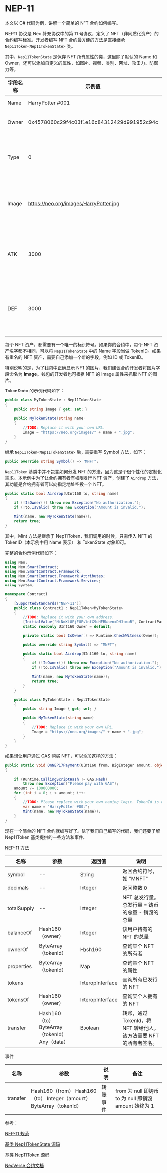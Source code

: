 # NEP-11

本文以 C# 代码为例，讲解一个简单的 NFT 合约如何编写。

NEP11 协议是 Neo 补充协议中的第 11 号协议，定义了 NFT（非同质化资产）的合约编写标准。开发者编写 NFT 合约最方便的方法是直接继承 `Nep11Token<Nep11TokenState>` 类。

其中，`Nep11TokenState` 是保存 NFT 所有属性的类，这里除了默认的 Name 和 Owner，还可以添加自定义的属性，如图片、视频、类别、网址、攻击力、防御力等。

| 字段名称 | 示例值                                     | 描述                     |
| -------- | ------------------------------------------ | ------------------------ |
| Name     | HarryPotter #001                           | NFT 名称                 |
| Owner    | 0x4578060c29f4c03f1e16c84312429d991952c94c | NFT 拥有者               |
| Type     | 0                                          | 类型（开发者自己定义）   |
| Image    | https://neo.org/images/HarryPotter.jpg     | 图片（开发者自己定义）   |
| ATK      | 3000                                       | 攻击力（开发者自己定义） |
| DEF      | 3000                                       | 防御力（开发者自己定义） |

每个 NFT 资产，都需要有一个唯一的标识符号。如果你的合约中，每个 NFT 资产名字都不相同，可以将 `Nep11TokenState` 中的 Name 字段当做 TokenID。如果有重名的 NFT 资产，需要自己添加一个新的字段，例如 ID 或 TokenID。

特别说明的是，为了钱包中正确显示 NFT 的图片，我们建议合约开发者将图片字段命名为 **Image**。钱包的开发者也可根据 NFT 的 Image 属性来抓取 NFT 的图片。

TokenState 的示例代码如下：

```c#
public class MyTokenState : Nep11TokenState
{
    public string Image { get; set; }
    
    public MyTokenState(string name)
    {
        //TODO: Replace it with your own URL.
        Image = "https://neo.org/images/" + name + ".jpg";
    }
}
```

继承 `Nep11Token<Nep11TokenState>` 后，需要重写 Symbol 方法，如下：

```c#
public override string Symbol() => "MNFT";
```

`Nep11Token` 基类中并不包含如何分发 NFT 的方法，因为这是个很个性化的定制化需求。本示例中为了让合约拥有者有权限发行 NFT 资产，创建了 `Airdrop` 方法，其功能是合约拥有者可以向指定地址空投一个 NFT。

```c#
public static bool Airdrop(UInt160 to, string name)
{
    if (!IsOwner()) throw new Exception("No authorization.");
    if (!to.IsValid) throw new Exception("Amount is invalid.");

    Mint(name, new MyTokenState(name));
    return true;
}
```

其中，Mint 方法是继承于 Nep11Token，我们调用的时候，只需传入 NFT 的 TokenID（本示例中用 Name 表示） 和 TokenState 对象即可。

完整的合约示例代码如下：

```c#
using Neo;
using Neo.SmartContract;
using Neo.SmartContract.Framework;
using Neo.SmartContract.Framework.Attributes;
using Neo.SmartContract.Framework.Services;
using System;

namespace Contract1
{
    [SupportedStandards("NEP-11")]
    public class Contract1 : Nep11Token<MyTokenState>
    {
        //TODO: Replace it with your own address.
        [InitialValue("NiNmXL8FjEUEs1nfX9uHFBNaenxDHJtmuB", ContractParameterType.Hash160)]
        static readonly UInt160 Owner = default;

        private static bool IsOwner() => Runtime.CheckWitness(Owner);

        public override string Symbol() => "MNFT";

        public static bool Airdrop(UInt160 to, string name)
        {
            if (!IsOwner()) throw new Exception("No authorization.");
            if (!to.IsValid) throw new Exception("Amount is invalid.");

            Mint(name, new MyTokenState(name));
            return true;
        }
    }

    public class MyTokenState : Nep11TokenState
    {
        public string Image { get; set; }

        public MyTokenState(string name)
        {
            //TODO: Replace it with your own URL.
            Image = "https://neo.org/images/" + name + ".jpg";
        }
    }
}

```

如果想让用户通过 GAS 购买 NFT，可以添加这样的方法：

```c#
public static void OnNEP17Payment(UInt160 from, BigInteger amount, object _)
{
    
    if (Runtime.CallingScriptHash != GAS.Hash)
        throw new Exception("Please pay with GAS");
    amount /= 100000000;
    for (int i = 0; i < amount; i++)
    {
        //TODO: Please replace with your own naming logic. TokenId is not allowed to be the same
        var name = "HarryPotter #001";
        Mint(name, new MyTokenState(name));
    }
}
```



现在一个简单的 NFT 合约就编写好了。除了我们自己编写的代码，我们还要了解 Nep11Token 基类提供的一些方法和事件。

NEP-11 方法

| 名称        | 参数                                           | 返回值           | 说明                                                         |
| ----------- | ---------------------------------------------- | ---------------- | ------------------------------------------------------------ |
| symbol      | --                                             | String           | 返回合约符号，如 "MNFT"                                      |
| decimals    | --                                             | Integer          | 返回整数 0                                                   |
| totalSupply | --                                             | Integer          | NFT 总发行量。总发行量 = 铸币的总量 - 销毁的总量             |
| balanceOf   | Hash160（owner）                               | Integer          | 该用户持有的 NFT 的总量                                      |
| ownerOf     | ByteArray（tokenId）                           | Hash160          | 查询某个 NFT 的所有者                                        |
| properties  | ByteArray（tokenId）                           | Map              | 查询某个 NFT 的属性                                          |
| tokens      |                                                | InteropInterface | 查询所有已发行的 NFT                                         |
| tokensOf    | Hash160（owner）                               | InteropInterface | 查询某个人拥有的 NFT                                         |
| transfer    | Hash160（to） ByteArray（tokenId） Any（data） | Boolean          | 转账，通过 TokenId，将 NFT 转给他人，该方法需要 NFT 的所有者签名。 |

事件

| 名称     | 参数                                                         | 说明     | 备注                                                  |
| -------- | ------------------------------------------------------------ | -------- | ----------------------------------------------------- |
| transfer | Hash160（from） Hash160（to） Integer（amount） ByteArray（tokenId） | 转账事件 | from 为 null 即铸币 to 为 null 即销毁 amount 始终为 1 |

参考：

[NEP-11 规范](https://github.com/neo-project/proposals/blob/master/nep-11.mediawiki)

[基类 Nep11TokenState 源码](https://github.com/neo-project/neo-devpack-dotnet/blob/master/src/Neo.SmartContract.Framework/Nep11TokenState.cs)

[基类 Nep11Token 源码](https://github.com/neo-project/neo-devpack-dotnet/blob/master/src/Neo.SmartContract.Framework/Nep11Token.cs)

[NeoVerse 合约文档](https://github.com/chenzhitong/neoverse-readme)

